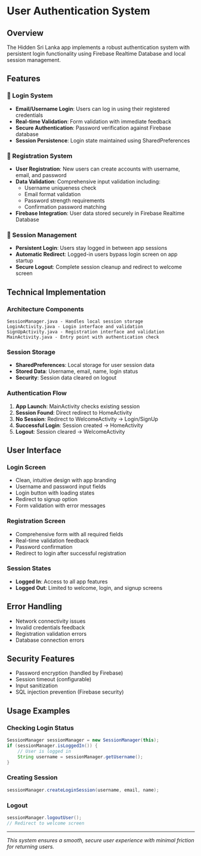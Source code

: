 # User Authentication System

## Overview
The Hidden Sri Lanka app implements a robust authentication system with persistent login functionality using Firebase Realtime Database and local session management.

## Features

### 🔐 Login System
- **Email/Username Login**: Users can log in using their registered credentials
- **Real-time Validation**: Form validation with immediate feedback
- **Secure Authentication**: Password verification against Firebase database
- **Session Persistence**: Login state maintained using SharedPreferences

### 📝 Registration System
- **User Registration**: New users can create accounts with username, email, and password
- **Data Validation**: Comprehensive input validation including:
  - Username uniqueness check
  - Email format validation
  - Password strength requirements
  - Confirmation password matching
- **Firebase Integration**: User data stored securely in Firebase Realtime Database

### 🔄 Session Management
- **Persistent Login**: Users stay logged in between app sessions
- **Automatic Redirect**: Logged-in users bypass login screen on app startup
- **Secure Logout**: Complete session cleanup and redirect to welcome screen

## Technical Implementation

### Architecture Components
```
SessionManager.java - Handles local session storage
LoginActivity.java - Login interface and validation
SignUpActivity.java - Registration interface and validation
MainActivity.java - Entry point with authentication check
```

### Session Storage
- **SharedPreferences**: Local storage for user session data
- **Stored Data**: Username, email, name, login status
- **Security**: Session data cleared on logout

### Authentication Flow
1. **App Launch**: MainActivity checks existing session
2. **Session Found**: Direct redirect to HomeActivity
3. **No Session**: Redirect to WelcomeActivity → Login/SignUp
4. **Successful Login**: Session created → HomeActivity
5. **Logout**: Session cleared → WelcomeActivity

## User Interface

### Login Screen
- Clean, intuitive design with app branding
- Username and password input fields
- Login button with loading states
- Redirect to signup option
- Form validation with error messages

### Registration Screen
- Comprehensive form with all required fields
- Real-time validation feedback
- Password confirmation
- Redirect to login after successful registration

### Session States
- **Logged In**: Access to all app features
- **Logged Out**: Limited to welcome, login, and signup screens

## Error Handling
- Network connectivity issues
- Invalid credentials feedback
- Registration validation errors
- Database connection errors

## Security Features
- Password encryption (handled by Firebase)
- Session timeout (configurable)
- Input sanitization
- SQL injection prevention (Firebase security)

## Usage Examples

### Checking Login Status
```java
SessionManager sessionManager = new SessionManager(this);
if (sessionManager.isLoggedIn()) {
    // User is logged in
    String username = sessionManager.getUsername();
}
```

### Creating Session
```java
sessionManager.createLoginSession(username, email, name);
```

### Logout
```java
sessionManager.logoutUser();
// Redirect to welcome screen
```

---
*This system ensures a smooth, secure user experience with minimal friction for returning users.*

